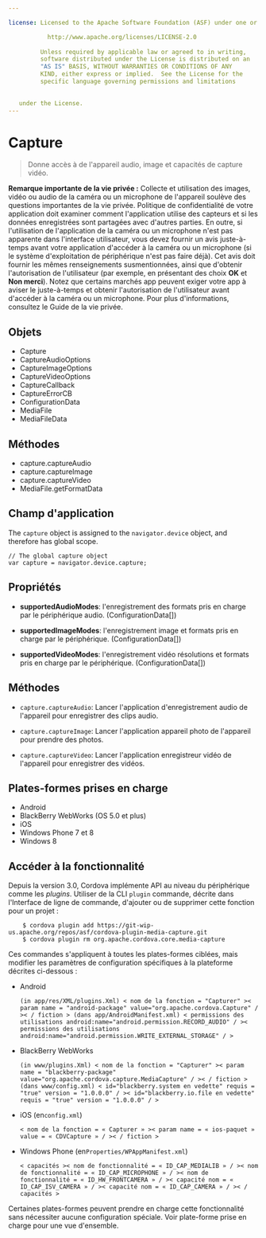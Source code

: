 ```yaml
---

license: Licensed to the Apache Software Foundation (ASF) under one or more contributor license agreements. See the NOTICE file distributed with this work for additional information regarding copyright ownership. The ASF licenses this file to you under the Apache License, Version 2.0 (the "License"); you may not use this file except in compliance with the License. You may obtain a copy of the License at

           http://www.apache.org/licenses/LICENSE-2.0
    
         Unless required by applicable law or agreed to in writing,
         software distributed under the License is distributed on an
         "AS IS" BASIS, WITHOUT WARRANTIES OR CONDITIONS OF ANY
         KIND, either express or implied.  See the License for the
         specific language governing permissions and limitations
    

   under the License.
---
```


# Capture

> Donne accès à de l'appareil audio, image et capacités de capture vidéo.

**Remarque importante de la vie privée :** Collecte et utilisation des images, vidéo ou audio de la caméra ou un microphone de l'appareil soulève des questions importantes de la vie privée. Politique de confidentialité de votre application doit examiner comment l'application utilise des capteurs et si les données enregistrées sont partagées avec d'autres parties. En outre, si l'utilisation de l'application de la caméra ou un microphone n'est pas apparente dans l'interface utilisateur, vous devez fournir un avis juste-à-temps avant votre application d'accéder à la caméra ou un microphone (si le système d'exploitation de périphérique n'est pas faire déjà). Cet avis doit fournir les mêmes renseignements susmentionnées, ainsi que d'obtenir l'autorisation de l'utilisateur (par exemple, en présentant des choix **OK** et **Non merci**). Notez que certains marchés app peuvent exiger votre app à aviser le juste-à-temps et obtenir l'autorisation de l'utilisateur avant d'accéder à la caméra ou un microphone. Pour plus d'informations, consultez le Guide de la vie privée.

## Objets

*   Capture
*   CaptureAudioOptions
*   CaptureImageOptions
*   CaptureVideoOptions
*   CaptureCallback
*   CaptureErrorCB
*   ConfigurationData
*   MediaFile
*   MediaFileData

## Méthodes

*   capture.captureAudio
*   capture.captureImage
*   capture.captureVideo
*   MediaFile.getFormatData

## Champ d'application

The `capture` object is assigned to the `navigator.device` object, and therefore has global scope.

    // The global capture object
    var capture = navigator.device.capture;
    

## Propriétés

*   **supportedAudioModes**: l'enregistrement des formats pris en charge par le périphérique audio. (ConfigurationData[])

*   **supportedImageModes**: l'enregistrement image et formats pris en charge par le périphérique. (ConfigurationData[])

*   **supportedVideoModes**: l'enregistrement vidéo résolutions et formats pris en charge par le périphérique. (ConfigurationData[])

## Méthodes

*   `capture.captureAudio`: Lancer l'application d'enregistrement audio de l'appareil pour enregistrer des clips audio.

*   `capture.captureImage`: Lancer l'application appareil photo de l'appareil pour prendre des photos.

*   `capture.captureVideo`: Lancer l'application enregistreur vidéo de l'appareil pour enregistrer des vidéos.

## Plates-formes prises en charge

*   Android
*   BlackBerry WebWorks (OS 5.0 et plus)
*   iOS
*   Windows Phone 7 et 8
*   Windows 8

## Accéder à la fonctionnalité

Depuis la version 3.0, Cordova implémente API au niveau du périphérique comme les *plugins*. Utiliser de la CLI `plugin` commande, décrite dans l'Interface de ligne de commande, d'ajouter ou de supprimer cette fonction pour un projet :

        $ cordova plugin add https://git-wip-us.apache.org/repos/asf/cordova-plugin-media-capture.git
        $ cordova plugin rm org.apache.cordova.core.media-capture
    

Ces commandes s'appliquent à toutes les plates-formes ciblées, mais modifier les paramètres de configuration spécifiques à la plateforme décrites ci-dessous :

*   Android
    
        (in app/res/XML/plugins.Xml) < nom de la fonction = "Capturer" >< param name = "android-package" value="org.apache.cordova.Capture" / >< / fiction > (dans app/AndroidManifest.xml) < permissions des utilisations android:name="android.permission.RECORD_AUDIO" / >< permissions des utilisations android:name="android.permission.WRITE_EXTERNAL_STORAGE" / >
        

*   BlackBerry WebWorks
    
        (in www/plugins.Xml) < nom de la fonction = "Capturer" >< param name = "blackberry-package" value="org.apache.cordova.capture.MediaCapture" / >< / fiction > (dans www/config.xml) < id="blackberry.system en vedette" requis = "true" version = "1.0.0.0" / >< id="blackberry.io.file en vedette" requis = "true" version = "1.0.0.0" / >
        

*   iOS (en`config.xml`)
    
        < nom de la fonction = « Capturer » >< param name = « ios-paquet » value = « CDVCapture » / >< / fiction >
        

*   Windows Phone (en`Properties/WPAppManifest.xml`)
    
        < capacités >< nom de fonctionnalité = « ID_CAP_MEDIALIB » / >< nom de fonctionnalité = « ID_CAP_MICROPHONE » / >< nom de fonctionnalité = « ID_HW_FRONTCAMERA » / >< capacité nom = « ID_CAP_ISV_CAMERA » / >< capacité nom = « ID_CAP_CAMERA » / >< / capacités >
        

Certaines plates-formes peuvent prendre en charge cette fonctionnalité sans nécessiter aucune configuration spéciale. Voir plate-forme prise en charge pour une vue d'ensemble.